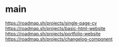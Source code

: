 # main
https://roadmap.sh/projects/single-page-cv
https://roadmap.sh/projects/basic-html-website
https://roadmap.sh/projects/portfolio-website
https://roadmap.sh/projects/changelog-component
